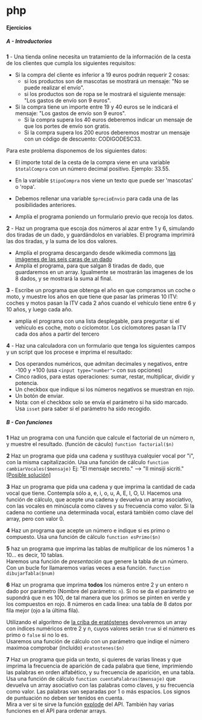 # php



#### Ejercicios

##### A - Introductorios

**1** - Una tienda online necesita un tratamiento de la información de la cesta de los clientes que cumpla los siguientes requisitos:

* Si la compra del cliente es inferior a 19 euros podrán requerir 2 cosas:
    * si los productos son de mascotas se mostrará un mensaje: "No se puede realizar el envío".
    * si los productos son de ropa se le mostrará el siguiente mensaje: "Los gastos de envío son 9 euros".
* Si la compra tiene un importe entre 19 y 40 euros se le indicará el mensaje: "Los gastos de envío son 9 euros".
    * Si la compra supera los 40 euros deberemos indicar un mensaje de que los portes de envío son gratis.
    * Si la compra supera los 200 euros deberemos mostrar un mensaje con un código de descuento: CODIGODESC33.

Para este problema disponemos de los siguientes datos:

* El importe total de la cesta de la compra viene en una variable `$totalCompra` con un número decimal positivo. Ejemplo: 33.55.
* En la variable `$tipoCompra` nos viene un texto que 
puede ser 'mascotas' o 'ropa'.
* Debemos rellenar una variable `$precioEnvio` para cada una de las posibilidades anteriores.

* Amplía el programa poniendo un formulario previo que recoja los datos.

**2** - Haz un programa que escoja dos números al azar entre 1 y 6, simulando dos tiradas de un dado, y guardándolos en variables. El programa imprimirá las dos tiradas, y la suma de los dos valores.

* Amplía el programa descargando desde wikimedia commons [las imágenes de las seis caras de un dado](https://commons.wikimedia.org/wiki/Category:Dice_faces)
* Amplía el programa, para que salgan 8 tiradas de dado, que guardaremos en un array. Igualmente se mostrarán las imagenes de los 8 dados, y se mostrará la suma al final.
   

**3** - Escribe un programa que obtenga el año en que compramos un coche o moto, y muestre los años en que tiene que pasar las primeras 10  ITV: coches y motos pasan la ITV cada 2 años cuando el vehículo tiene entre 6 y 10 años, y luego cada año.

* amplía el programa con una lista desplegable, para preguntar si el vehículo es coche, moto o  ciclomotor. Los ciclomotores pasan la ITV cada dos años a partir del tercero

**4** - Haz una calculadora con un formulario que tenga los siguientes campos y un script que los procese e imprima el resultado:

* Dos operandos numéricos, que admitan decimales y negativos, entre -100 y +100 (usa `<input type="number">` con sus opciones)
* Cinco radios, para estas operaciones: sumar, restar, multiplicar, dividir y potencia.
* Un checkbox que indique si los números negativos se muestran en rojo.
* Un botón de enviar.
* Nota: con el checkbox solo se envía el parámetro si ha sido marcado. Usa `isset` para saber si el parámetro ha sido recogido.

##### B - Con funciones

**1** Haz un programa con una función que calcule el factorial de un número n, y muestre el resultado. (función de cáculo) `function factorial($n)`

**2** Haz un programa que pida una cadena y sustituya cualquier vocal por "i", con la misma capitalización. Usa una función de cálculo `function cambiarVocales($mensaje)` Ej: "El mensaje secreto." --> "Il minsiji sicriti." [[Posible solución]](https://repl.it/@vjfernandez/ej-b-02)

**3** Haz un programa que pida una cadena y que imprima la cantidad de cada vocal que tiene. Contempla sólo a, e, i, o, u, A, E, I, O, U. 
Hacemos una función de cálculo, que acepte una cadena y devuelva un array asociativo, con las vocales en minúscula como claves y su frecuencia como valor.
Si la cadena no contiene una determinada vocal, estará también como clave del array, pero con valor 0.

**4** Haz un programa que acepte un número e indique si es primo o compuesto.
Usa una función de cálculo `function esPrimo($n)`

**5** haz un programa que imprima las tablas de multiplicar de los números 1 a 10... es decir, 10 tablas.  
Haremos una función de _presentación_ que genere la tabla de un número. Con un bucle for llamaremos varias veces a esa función. `function dibujarTabla($num)`

**6** Haz un programa que imprima **todos** los números entre 2 y un entero n dado por parámetro (Nombre del parámetro: `n`). Si no se da el parámetro se supondrá que n es 100, de tal manera que los primos se pinten en verde y los compuestos en rojo. 8 números en cada línea: una tabla de 8 datos por fila mejor
(ojo a la última fila).  

Utilizando el algoritmo de [la criba de eratóstenes](https://es.wikipedia.org/wiki/Criba_de_Erat%C3%B3stenes) devolveremos un array con índices numéricos entre 2 y n, cuyos valores serán `true` si el número es primo o `false` si no lo es.  
Usaremos una función de cálculo con un parámetro que indiqe el número maximoa comprobar (incluído) `eratostenes($n)`

**7** Haz un programa que pida un texto, si quieres de varias líneas y que imprima la frecuencia de aparición de cada palabra que tiene, imprimiendo las palabras en orden alfabético, y su frecuencia de aparición, en una tabla.
Usa una función de cálculo `function cuentaPalabras($mensaje)` que devuelva un array asociativo con las palabras como claves, y su frecuencia como valor.
Las palabras van separadas por 1 o más espacios. Los signos de puntuación no deben ser tenidos en cuenta.  
Mira a ver si te sirve la función [explode](https://www.w3schools.com/php/func_string_explode.asp) del API. También hay varias funciones en el API para ordenar arrays.



